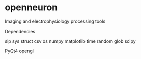 # openneuron
Imaging and electrophysiology processing tools

Dependencies

sip
sys
struct
csv
os
numpy
matplotlib
time
random
glob
scipy

PyQt4
opengl
